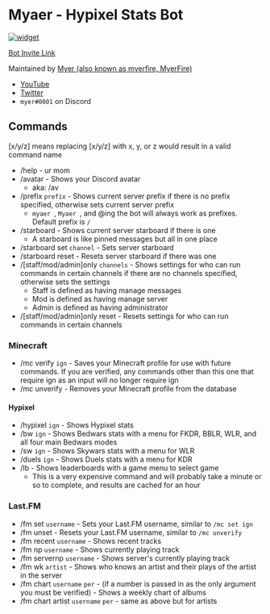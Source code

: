 # Myaer - Hypixel Stats Bot
[![widget](https://inv.wtf/widget/myerfire)](https://myer.wtf/discord)

[Bot Invite Link](https//myer.wtf/bot)

Maintained by [Myer (also known as myerfire, MyerFire)](https://github.com/myerfire)
- [YouTube](https://myer.wtf/youtube)
- [Twitter](https://myer.wtf/twitter)
- `myer#0001` on Discord
## Commands
[x/y/z] means replacing [x/y/z] with x, y, or z would result in a valid command name
- /help - ur mom
- /avatar - Shows your Discord avatar
    - aka: /av
- /prefix `prefix` - Shows current server prefix if there is no prefix specified, otherwise sets current server prefix
  - `myaer `, `Myaer `, and @ing the bot will always work as prefixes. Default prefix is `/`
- /starboard - Shows current server starboard if there is one
  - A starboard is like pinned messages but all in one place
- /starboard set `channel` - Sets server starboard
- /starboard reset - Resets server starboard if there was one
- /[staff/mod/admin]only `channels` - Shows settings for who can run commands in certain channels if there are no channels specified, otherwise sets the settings
  - Staff is defined as having manage messages
  - Mod is defined as having manage server
  - Admin is defined as having administrator
- /[staff/mod/admin]only reset - Resets settings for who can run commands in certain channels
### Minecraft
- /mc verify `ign` - Saves your Minecraft profile for use with future commands. If you are verified, any commands other than this one that require ign as an input will no longer require ign
- /mc unverify - Removes your Minecraft profile from the database
#### Hypixel
- /hypixel `ign` - Shows Hypixel stats
- /bw `ign` - Shows Bedwars stats with a menu for FKDR, BBLR, WLR, and all four main Bedwars modes
- /sw `ign` - Shows Skywars stats with a menu for WLR
- /duels `ign` - Shows Duels stats with a menu for KDR
- /lb - Shows leaderboards with a game menu to select game
  - This is a very expensive command and will probably take a minute or so to complete, and results are cached for an hour
  
### Last.FM
- /fm set `username` - Sets your Last.FM username, similar to `/mc set ign`
- /fm unset - Resets your Last.FM username, similar to `/mc unverify`
- /fm recent `username` - Shows recent tracks
- /fm np `username` - Shows currently playing track
- /fm servernp `username` - Shows server's currently playing track
- /fm wk `artist` - Shows who knows an artist and their plays of the artist in the server
- /fm chart `username` `per` - (if a number is passed in as the only argument you must be verified) - Shows a weekly chart of albums
- /fm chart artist `username` `per` - same as above but for artists